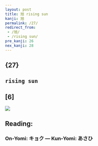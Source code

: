 ```yaml
---
layout: post
title: 旭 rising sun
kanji: 旭
permalink: /27/
redirect_from:
 - /旭/
 - /rising sun/
pre_kanji: 26
nex_kanji: 28
---
```


## {27}

## `rising sun`

## [6]

<div class="stroke"><img src="E697AD.png" /></div>

## Reading:

### On-Yomi: キョク &mdash; Kun-Yomi: あさひ

